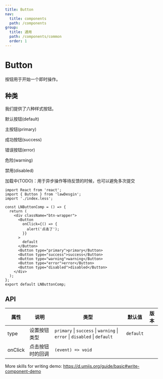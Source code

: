 ```yaml
---
title: Button
nav:
  title: components
  path: /components
group:
  title: 通用
  path: /components/common
  order: 1
---
```


# Button

按钮用于开始一个即时操作。

## 种类

我们提供了六种样式按钮。

默认按钮(default)

主按钮(primary)

成功按钮(success)

错误按钮(error)

危险(warning)

禁用(disabled)

加载中(TODO)：用于异步操作等待反馈的时候，也可以避免多次提交

```tsx
import React from 'react';
import { Button } from 'lawDesgin';
import './index.less';

const LNButtonComp = () => {
  return (
    <div className="btn-wrapper">
      <Button
        onClick={() => {
          alert('点击了');
        }}
      >
        default
      </Button>
      <Button type="primary">primary</Button>
      <Button type="success">success</Button>
      <Button type="warning">warning</Button>
      <Button type="error">error</Button>
      <Button type="disabled">disabled</Button>
    </div>
  );
};
export default LNButtonComp;
```

## API

| 属性    | 说明             | 类型                                                                      | 默认值    | 版本 |
| ------- | ---------------- | ------------------------------------------------------------------------- | --------- | ---- |
| type    | 设置按钮类型     | `primary` \| `success` \| `warning` \| `error` \| `disabled` \| `default` | `default` |      |
| onClick | 点击按钮时的回调 | `(event) => void`                                                         |           |      |

More skills for writing demo: https://d.umijs.org/guide/basic#write-component-demo
